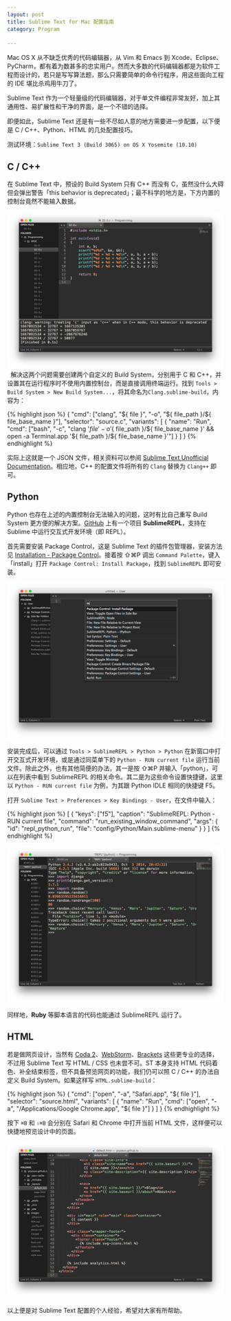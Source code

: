```yaml
---
layout: post
title: Sublime Text for Mac 配置指南
category: Program

---
```


Mac OS X 从不缺乏优秀的代码编辑器，从 Vim 和 Emacs 到 Xcode、Eclipse、PyCharm，都有着为数甚多的忠实用户。然而大多数的代码编辑器都是为软件工程而设计的，若只是写写算法题，那么只需要简单的命令行程序，用这些面向工程的 IDE 堪比杀鸡用牛刀了。

Sublime Text 作为一个轻量级的代码编辑器，对于单文件编程非常友好，加上其通用性、易扩展性和干净的界面，是一个不错的选择。

即便如此，Sublime Text 还是有一些不尽如人意的地方需要进一步配置，以下便是 C / C++、Python、HTML 的几处配置技巧。

测试环境：`Sublime Text 3 (Build 3065) on OS X Yosemite (10.10)`

<!--more-->

## C / C++

在 Sublime Text 中，预设的 Build System 只有 C++ 而没有 C，虽然没什么大碍但会弹出警告「this behavior is deprecated」；最不科学的地方是，下方内置的控制台竟然不能输入数据。

![](/images/sublime-text-for-mac-00.png)  解决这两个问题需要创建两个自定义的 Build System，分别用于 C 和 C++，并设置其在运行程序时不使用内置控制台，而是直接调用终端运行。找到 `Tools > Build System > New Build System...`，将其命名为`Clang.sublime-build`，内容为：

{% highlight json %}
{
    "cmd": ["clang", "${ file }", "-o", "${ file_path }/${ file_base_name }"],
    "selector": "source.c",
    "variants": [
        { "name": "Run",
          "cmd": ["bash", "-c", "clang '${ file }' -o '${ file_path }/${ file_base_name }' && open -a Terminal.app '${ file_path }/${ file_base_name }'"]
        }
    ]
} {% endhighlight %}

实际上这就是一个 JSON 文件，相关资料可以参阅 [Sublime Text Unofficial Documentation](http://docs.sublimetext.info/en/latest/reference/build_systems.html)。相应地，C++ 的配置文件将所有的 `Clang` 替换为 `Clang++` 即可。 

## Python

Python 也存在上述的内置控制台无法输入的问题，这时有比自己重写 Build System 更方便的解决方案。[GitHub](https://github.com/wuub/SublimeREPL) 上有一个项目 **SublimeREPL**，支持在 Sublime 中运行交互式开发环境（即 REPL）。

首先需要安装 Package Control，这是 Sublime Text 的插件包管理器，安装方法见 [Installation - Package Control](https://sublime.wbond.net/installation)。接着按 ⇧⌘P 调出 `Command Palette`，键入「install」打开 `Package Control: Install Package`，找到 `SublimeREPL` 即可安装。

![](/images/sublime-text-for-mac-01.png)

安装完成后，可以通过 `Tools > SublimeREPL > Python > Python` 在新窗口中打开交互式开发环境，或是通过同菜单下的 `Python - RUN current file` 运行当前文件。除此之外，也有其他简便的办法，其一是按 ⇧⌘P 并输入「python」，可以在列表中看到 SublimeREPL 的相关命令。其二是为这些命令设置快捷键，这里以 `Python - RUN current file` 为例，为其跟 Python IDLE 相同的快捷键 F5。

打开 `Sublime Text > Preferences > Key Bindings - User`，在文件中输入：

{% highlight json %}
[
    {
        "keys": ["f5"],
        "caption": "SublimeREPL: Python - RUN current file",
        "command": "run_existing_window_command",
        "args": {
            "id": "repl_python_run",
            "file": "config/Python/Main.sublime-menu"
        }
    }
]
{% endhighlight %}

![](/images/sublime-text-for-mac-02.png)

同样地，**Ruby** 等脚本语言的代码也能通过 SublimeREPL 运行了。


## HTML

若是做网页设计，当然有 [Coda 2](http://www.panic.com/coda/)、[WebStorm](http://www.jetbrains.com/webstorm/)、[Brackets](http://brackets.io) 这些更专业的选择，不过用 Sublime Text 写 HTML / CSS 也未尝不可。ST 本身支持 HTML 代码着色、补全结束标签，但不具备预览网页的功能，我们仍可以照 C / C++ 的办法自定义 Build System。如果这样写 `HTML.sublime-build`：

{% highlight json %}
{
    "cmd": ["open", "-a", "Safari.app", "${ file }"],
    "selector": "source.html",
    "variants": [
        { "name": "Run",
          "cmd": ["open", "-a", "/Applications/Google Chrome.app", "${ file }"]
        }
    ]
} {% endhighlight %}

按下 `⌘B` 和 `⇧⌘B` 会分别在 Safari 和 Chrome 中打开当前 HTML 文件，这样便可以快捷地预览设计中的页面。

![](/images/sublime-text-for-mac-03.png)

以上便是对 Sublime Text 配置的个人经验，希望对大家有所帮助。
